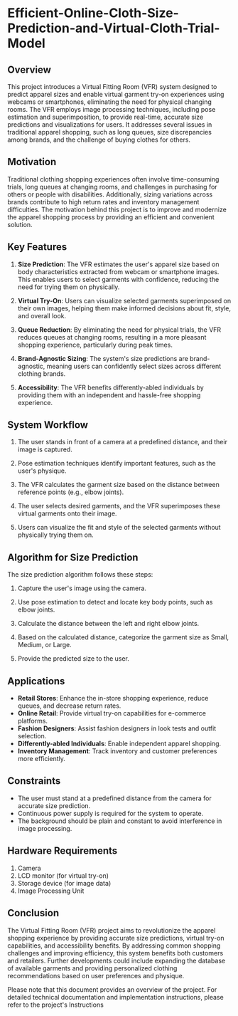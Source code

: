# Efficient-Online-Cloth-Size-Prediction-and-Virtual-Cloth-Trial-Model

## Overview

This project introduces a Virtual Fitting Room (VFR) system designed to predict apparel sizes and enable virtual garment try-on experiences using webcams or smartphones, eliminating the need for physical changing rooms. The VFR employs image processing techniques, including pose estimation and superimposition, to provide real-time, accurate size predictions and visualizations for users. It addresses several issues in traditional apparel shopping, such as long queues, size discrepancies among brands, and the challenge of buying clothes for others.

## Motivation

Traditional clothing shopping experiences often involve time-consuming trials, long queues at changing rooms, and challenges in purchasing for others or people with disabilities. Additionally, sizing variations across brands contribute to high return rates and inventory management difficulties. The motivation behind this project is to improve and modernize the apparel shopping process by providing an efficient and convenient solution.

## Key Features

1. **Size Prediction**: The VFR estimates the user's apparel size based on body characteristics extracted from webcam or smartphone images. This enables users to select garments with confidence, reducing the need for trying them on physically.

2. **Virtual Try-On**: Users can visualize selected garments superimposed on their own images, helping them make informed decisions about fit, style, and overall look.

3. **Queue Reduction**: By eliminating the need for physical trials, the VFR reduces queues at changing rooms, resulting in a more pleasant shopping experience, particularly during peak times.

4. **Brand-Agnostic Sizing**: The system's size predictions are brand-agnostic, meaning users can confidently select sizes across different clothing brands.

5. **Accessibility**: The VFR benefits differently-abled individuals by providing them with an independent and hassle-free shopping experience.

## System Workflow

1. The user stands in front of a camera at a predefined distance, and their image is captured.

2. Pose estimation techniques identify important features, such as the user's physique.

3. The VFR calculates the garment size based on the distance between reference points (e.g., elbow joints).

4. The user selects desired garments, and the VFR superimposes these virtual garments onto their image.

5. Users can visualize the fit and style of the selected garments without physically trying them on.

## Algorithm for Size Prediction

The size prediction algorithm follows these steps:

1. Capture the user's image using the camera.

2. Use pose estimation to detect and locate key body points, such as elbow joints.

3. Calculate the distance between the left and right elbow joints.

4. Based on the calculated distance, categorize the garment size as Small, Medium, or Large.

5. Provide the predicted size to the user.

## Applications

- **Retail Stores**: Enhance the in-store shopping experience, reduce queues, and decrease return rates.
- **Online Retail**: Provide virtual try-on capabilities for e-commerce platforms.
- **Fashion Designers**: Assist fashion designers in look tests and outfit selection.
- **Differently-abled Individuals**: Enable independent apparel shopping.
- **Inventory Management**: Track inventory and customer preferences more efficiently.

## Constraints

- The user must stand at a predefined distance from the camera for accurate size prediction.
- Continuous power supply is required for the system to operate.
- The background should be plain and constant to avoid interference in image processing.

## Hardware Requirements

1. Camera
2. LCD monitor (for virtual try-on)
3. Storage device (for image data)
4. Image Processing Unit

## Conclusion

The Virtual Fitting Room (VFR) project aims to revolutionize the apparel shopping experience by providing accurate size predictions, virtual try-on capabilities, and accessibility benefits. By addressing common shopping challenges and improving efficiency, this system benefits both customers and retailers. Further developments could include expanding the database of available garments and providing personalized clothing recommendations based on user preferences and physique.

Please note that this document provides an overview of the project. For detailed technical documentation and implementation instructions, please refer to the project's Instructions
